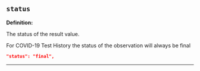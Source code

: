 ## `status`

<b>Definition:</b><br>

The status of the result value.

For COVID-19 Test History the status of the observation will always be final


```json
"status": "final",
```

---